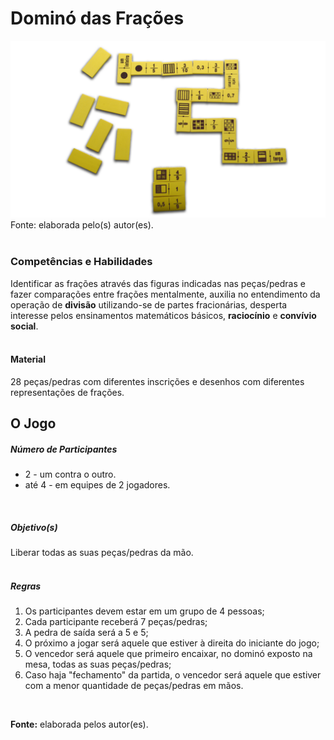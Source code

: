 # Dominó das Frações  

![Dominó das Frações](/imagens/jogos/domino-das-fracoes.jpg "Dominó das Frações")  
Fonte: elaborada pelo(s) autor(es).   
<br/>  

### <i class="fa fa-child"></i> Competências e Habilidades   
Identificar as frações através das figuras indicadas nas peças/pedras e fazer comparações entre frações mentalmente, auxilia no entendimento da operação de **divisão** utilizando-se de partes fracionárias, desperta interesse pelos ensinamentos matemáticos básicos, **raciocínio** e **convívio social**.  
<br/>  
#### <i class="fa fa-scissors"></i> Material   
28 peças/pedras com diferentes inscrições e desenhos com diferentes representações de frações.
<br/>  
## <div class="row text-center">O Jogo</div>  
##### <i class="fa fa-users"></i> Número de Participantes  
- 2 - um contra o outro.
- até 4 - em equipes de 2 jogadores.  
<br/>  

##### <i class="fa fa-trophy"></i> Objetivo(s)  
Liberar todas as suas peças/pedras da mão.  
<br/>  
##### <i class="fa fa-thumb-tack"></i> Regras    
1.  Os participantes devem estar em um grupo de 4 pessoas;  
2.  Cada participante receberá 7 peças/pedras;  
3.  A pedra de saída será a 5 e 5;  
4.  O próximo a jogar será aquele que estiver à direita do iniciante do jogo;  
5.  O vencedor será aquele que primeiro encaixar, no dominó exposto na mesa, todas as suas peças/pedras;  
6.  Caso haja "fechamento" da partida, o vencedor será aquele que estiver com a menor quantidade de peças/pedras em mãos.  
<br/>  

**Fonte:** elaborada pelos autor(es).  
<br/>  
<br/>  
